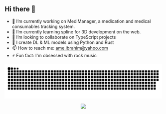 ## Hi there 👋

-   🔭 I’m currently working on MediManager, a medication and medical consumables tracking system.
-   🌱 I’m currently learning spline for 3D development on the web.
-   👯 I’m looking to collaborate on TypeScript projects
-   🤔 I create DL & ML models using Python and Rust
-   📫 How to reach me: <ame.ibrahim@yahoo.com>
-   ⚡ Fun fact: I'm obsessed with rock music

<picture>
  <source media="(prefers-color-scheme: dark)" srcset="./assets/snake/github-snake-dark.svg" />
  <img alt="GitHub Snake" src="./assets/snake/github-snake.svg" />
</picture>

<p align="center">
  <a href="https://skillicons.dev">
    <img src="https://skillicons.dev/icons?i=git,kubernetes,docker,anaconda,androidstudio,apple,bun,css,cypress,jest,fastapi,firebase,github,html,js,nextjs,nginx,notion,postgres,prisma,py,rust,sublime,sklearn,swift,tailwind,tensorflow,ts,vscode&perline=5" />
  </a>
</p>

<!--STARTS_HERE_QUOTE_README-->
<!--ENDS_HERE_QUOTE_README-->
